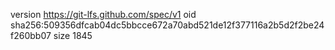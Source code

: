 version https://git-lfs.github.com/spec/v1
oid sha256:509356dfcab04dc5bbcce672a70abd521de12f377116a2b5d2f2be24f260bb07
size 1845
